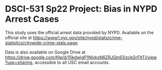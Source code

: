 # DSCI-531 Sp22 Project: Bias in NYPD Arrest Cases
This study uses the official arrest data provided by NYPD. Available on the official site at https://www1.nyc.gov/site/nypd/stats/crime-statistics/citywide-crime-stats.page.


Data is also available on Google Drive at https://drive.google.com/file/d/15kdwjgP1NlxksN6ZRJQmE0zckGrFItTj/view?usp=sharing, accessible to all USC email accounts. 
